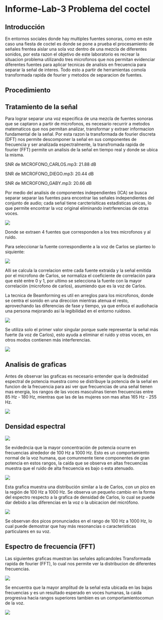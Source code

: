 # Informe-Lab-3 Problema del coctel 
## Introducción
En entornos sociales donde hay multiples fuentes sonoras, como en este caso una fiesta de coctel es donde se pone a prueba el procesamiento de señales frentea aislar una sola voz dentro de una mezcla de diferentes sonidos, por esta razon el objetivo de este laboratorio es recrear la situacion problema utilizando tres microfonos que nos permitan evidenciar diferentes fuentes para aplicar tecnicas de analisis en frecuencia para separar la señal de interes. Todo esto a partir de herramientas comola transformada rapida de fourier y metodos de separacion de fuentes.

## Procedimiento
## Tratamiento de la señal
Para lograr separar una voz especifica de una mezcla de fuentes sonoras que se captaron a partir de microfonos, es necesario recurrir a metodos matematicos que nos permitan analizar, transformar y extraer informacion fundamental de la señal. Por esta razon la transformada de fourier discreta (DFT) nos permite descomponer la señal en sus componentes de frecuencia y ser analizada espectralmente, la transfromada rapida de fourier (FFT) permite un analisis de la señal en tiempo real y donde se ubica la misma.

SNR de MICROFONO_CARLOS.mp3: 21.88 dB

SNR de MICROFONO_DIEGO.mp3: 20.44 dB

SNR de MICROFONO_GABY.mp3: 20.66 dB

Por medio del analisis de componentes independientes (ICA) se busca separar separar las fuentes para encontrar las señales independientes del conjunto de audio; cada señal tiene carcterisiticas estadisticas unicas, lo que permite encontrar la voz original eliminando inetrferencias de otras voces.

![](https://github.com/gaby2804/Lab-3-Coctel/blob/main/ica.png)

Donde se extraen 4 fuentes que corresponden a los tres microfonos y al ruido. 

Para seleccionar la fuente correspondiente a la voz de Carlos se planteo lo siquiente:

![](https://github.com/gaby2804/Lab-3-Coctel/blob/main/correlacion.png)

Alli se calcula la correlacion entre cada fuente extraida y la señal emitida por el microfono de Carlos, se normaliza el coeficiente de correlación para que esté entre 0 y 1, por ultimo se selecciona la fuente con la mayor correlación (microfono de carlos), asumiendo que es la voz de Carlos.

La tecnica de Beamforming es util en arreglos para los microfonos, donde se centra el sonido en una direccion mientras atenua el resto, aprovechando las diferencias de fase y tiempo, ya que enfoca el audiohacia una persona mejorando asi la legibilidad en el entorno ruidoso.

![](https://github.com/gaby2804/Lab-3-Coctel/blob/main/beamforming)

Se utiliza solo el primer valor singular porque suele representar la señal más fuerte (la voz de Carlos), esto ayuda a eliminar el ruido y otras voces, en otros modos contienen más interferencias.

![](https://github.com/gaby2804/Lab-3-Coctel/blob/main/Tabla)

## Analisis de graficas

Antes de observar las graficas es necesario entender que la dednsidad espectral de potencia muestra como se distribuye la potencia de la señal en funcion de la frecuencia para asi ver que frecuencias de una señal tienen mas energia, los rangos de las voces masculinas tienen frecuencias entre 85 Hz - 180 Hz, mientras que las de las mujeres son mas altas 165 Hz - 255 Hz. 

![](https://github.com/gaby2804/Lab-3-Coctel/blob/main/calculo%20dp.png)

## Densidad espectral 

![](https://github.com/gaby2804/Lab-3-Coctel/blob/main/de%20cb.png)

Se evidedncia que la mayor concentración de potencia ocurre en frecuencias alrededor de 100 Hz a 1000 Hz.
Esto es un comportamiento normal de la voz humana, que comunmente tiene componentes de gran potencia en estos rangos, la caída que se observa en altas frecuencias muestra que el ruido de alta frecuencia es bajo o esta atenuado.

![](https://github.com/gaby2804/Lab-3-Coctel/blob/main/de%20dg.png)

Esta grafica muestra una distribución similar a la de Carlos, con un pico en la región de 100 Hz a 1000 Hz. Se observa un pequeño cambio en la forma del espectro respecto a la grafica de densidad de Carlos, lo cual se puede dar debido a las diferencias en la voz o la ubicacion del micrófono.

![](https://github.com/gaby2804/Lab-3-Coctel/blob/main/de%20gb.png)

Se observan dos picos pronunciados en el rango de 100 Hz a 1000 Hz, lo cual puede demostrar que hay más resonancias o características particulares en su voz.

## Espectro de frecuencia (FFT)

Las siguientes graficas muestran las señales aplicandoles Transformada rapida de fourier (FFT), lo cual nos permite ver la distribucion de diferentes frecuencias.

![](https://github.com/gaby2804/Lab-3-Coctel/blob/main/espectro%20carlos.png)

Se encuentra que la mayor amplitud de la señal esta ubicada en las bajas frecuencias y es un resultado esperado en voces humanas, la caida progresiva hacia rangos superiores tambien es un comportamientocomun de la voz.

![](https://github.com/gaby2804/Lab-3-Coctel/blob/main/espectro%20carlos.png)


